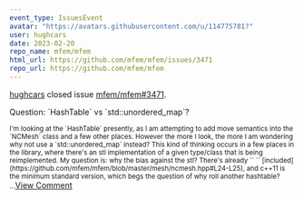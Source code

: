 ```yaml
---
event_type: IssuesEvent
avatar: "https://avatars.githubusercontent.com/u/114775781?"
user: hughcars
date: 2023-02-20
repo_name: mfem/mfem
html_url: https://github.com/mfem/mfem/issues/3471
repo_url: https://github.com/mfem/mfem
---
```


<a href='https://github.com/hughcars' target='_blank'>hughcars</a> closed issue <a href='https://github.com/mfem/mfem/issues/3471' target='_blank'>mfem/mfem#3471</a>.

<p>Question: `HashTable` vs `std::unordered_map`?</p><small>I'm looking at the `HashTable` presently, as I am attempting to add move semantics into the `NCMesh` class and a few other places. However the more I look, the more I am wondering why not use a `std::unordered_map` instead? This kind of thinking occurs in a few places in the library, where there's an stl implementation of a given type/class that is being reimplemented. My question is: why the bias against the stl? There's already `<vector>` `<map>` [included](https://github.com/mfem/mfem/blob/master/mesh/ncmesh.hpp#L24-L25), and c++11 is the minimum standard version, which begs the question of why roll another hashtable? ...</small><a href='https://github.com/mfem/mfem/issues/3471' target='_blank'>View Comment</a>